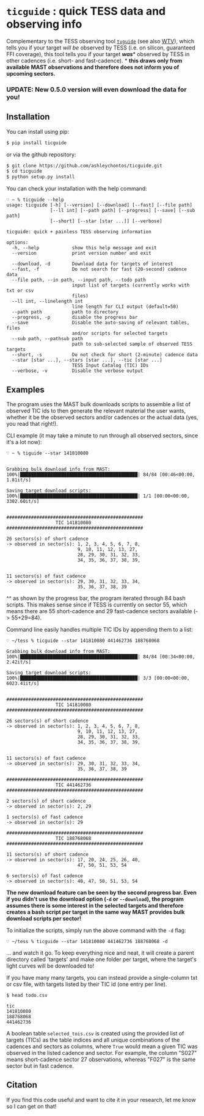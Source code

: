 # ``ticguide`` : quick TESS data and observing info

Complementary to the TESS observing tool [``tvguide``](https://github.com/tessgi/tvguide) (see also [WTV](https://heasarc.gsfc.nasa.gov/cgi-bin/tess/webtess/wtv.py)), which tells you if your target *will be* observed by TESS (i.e. on silicon, guaranteed FFI coverage), this tool tells you if your target ***was**** observed by TESS in other cadences (i.e. short- and fast-cadence). * **this draws only from available MAST observations and therefore does not inform you of upcoming sectors.** 

### UPDATE: New 0.5.0 version will even download the data for you!

## Installation
You can install using pip:

``` bash
$ pip install ticguide
```

or via the github repository:

``` bash
$ git clone https://github.com/ashleychontos/ticguide.git
$ cd ticguide
$ python setup.py install
```

You can check your installation with the help command:

```
♡ ~ % ticguide --help
usage: ticguide [-h] [--version] [--download] [--fast] [--file path]
                [--ll int] [--path path] [--progress] [--save] [--sub path]
                [--short] [--star [star ...]] [--verbose]

ticguide: quick + painless TESS observing information

options:
  -h, --help            show this help message and exit
  --version             print version number and exit

  --download, -d        Download data for targets of interest
  --fast, -f            Do not search for fast (20-second) cadence data
  --file path, --in path, --input path, --todo path
                        input list of targets (currently works with txt or csv
                        files)
  --ll int, --linelength int
                        line length for CLI output (default=50)
  --path path           path to directory
  --progress, -p        disable the progress bar
  --save                Disable the auto-saving of relevant tables, files
                        and/or scripts for selected targets
  --sub path, --pathsub path
                        path to sub-selected sample of observed TESS targets
  --short, -s           Do not check for short (2-minute) cadence data
  --star [star ...], --stars [star ...], --tic [star ...]
                        TESS Input Catalog (TIC) IDs
  --verbose, -v         Disable the verbose output
```

## Examples

The program uses the MAST bulk downloads scripts to assemble a list of observed
TIC ids to then generate the relevant material the user wants, whether it be the
observed sectors and/or cadences or the actual data (yes, you read that right!).

CLI example (it may take a minute to run through all observed sectors, since it's
a lot now):

```
♡ ~ % tiguide --star 141810080


Grabbing bulk download info from MAST:
100%|███████████████████████████████████████████| 84/84 [00:46<00:00,  1.81it/s]

Saving target download scripts:
100%|███████████████████████████████████████████| 1/1 [00:00<00:00, 3302.60it/s]


##################################################
                  TIC 141810080                   
##################################################

26 sectors(s) of short cadence
-> observed in sector(s): 1, 2, 3, 4, 5, 6, 7, 8, 
                          9, 10, 11, 12, 13, 27, 
                          28, 29, 30, 31, 32, 33, 
                          34, 35, 36, 37, 38, 39, 
                                                

11 sectors(s) of fast cadence
-> observed in sector(s): 29, 30, 31, 32, 33, 34, 
                          35, 36, 37, 38, 39  
```

^^ as shown by the progress bar, the program iterated through 84 bash scripts. This 
makes sense since if TESS is currently on sector 55, which means there are 55 short-cadence 
and 29 fast-cadence sectors available (-> 55+29=84).

Command line easily handles multiple TIC IDs by appending them to a list:

```
♡ ~/tess % ticguide --star 141810080 441462736 188768068

Grabbing bulk download info from MAST:
100%|███████████████████████████████████████████| 84/84 [00:34<00:00,  2.42it/s]

Saving target download scripts:
100%|███████████████████████████████████████████| 3/3 [00:00<00:00, 6023.41it/s]


##################################################
                  TIC 141810080                   
##################################################

26 sectors(s) of short cadence
-> observed in sector(s): 1, 2, 3, 4, 5, 6, 7, 8, 
                          9, 10, 11, 12, 13, 27, 
                          28, 29, 30, 31, 32, 33, 
                          34, 35, 36, 37, 38, 39, 
                                                

11 sectors(s) of fast cadence
-> observed in sector(s): 29, 30, 31, 32, 33, 34, 
                          35, 36, 37, 38, 39    

##################################################
                  TIC 441462736                   
##################################################

2 sectors(s) of short cadence
-> observed in sector(s): 2, 29

1 sectors(s) of fast cadence
-> observed in sector(s): 29

##################################################
                  TIC 188768068                   
##################################################

11 sectors(s) of short cadence
-> observed in sector(s): 17, 20, 24, 25, 26, 40, 
                          47, 50, 51, 53, 54    

6 sectors(s) of fast cadence
-> observed in sector(s): 40, 47, 50, 51, 53, 54
```

**The new download feature can be seen by the second progress bar. Even if
you didn't use the download option (`-d` or `--download`), the program assumes
there is some interest in the selected targets and therefore creates a bash
script per target in the same way MAST provides bulk download scripts per sector!**

To initialize the scripts, simply run the above command with the `-d` flag:

```
♡ ~/tess % ticguide --star 141810080 441462736 188768068 -d
```

... and watch it go. To keep everything nice and neat, it will create
a parent directory called 'targets' and make one folder per target, where
the target's light curves will be downloaded to!

If you have many many targets, you can instead provide a single-column txt or csv file, with targets
listed by their TIC id (one entry per line).

```
$ head todo.csv

tic
141810080
188768068
441462736
```

A boolean table `selected_tois.csv` is created using the provided list of targets (TICs) as the table indices and all unique
combinations of the cadences and sectors as columns, where `True` would mean a given TIC was observed in the listed
cadence and sector. For example, the column "S027" means short-cadence sector 27 observations, whereas "F027" is the 
same sector but in fast cadence.


## Citation

If you find this code useful and want to cite it in your research, let me know so I can get on that!

